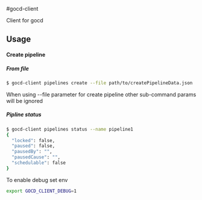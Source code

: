 #gocd-client

Client for gocd 

## Usage

#### Create pipeline
##### From file
```bash
$ gocd-client pipelines create --file path/to/createPipelineData.json
```
When using --file parameter for create pipeline other sub-command params will be ignored

##### Pipline status
```bash
$ gocd-client pipelines status --name pipeline1 
{
  "locked": false,
  "paused": false,
  "pausedBy": "",
  "pausedCause": "",
  "schedulable": false
}
```




To enable debug set env 
```bash
export GOCD_CLIENT_DEBUG=1
```